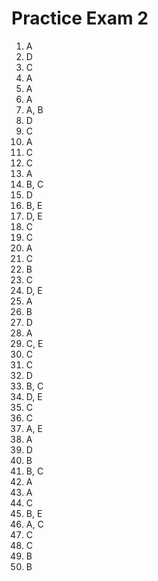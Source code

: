 # Practice Exam 2

1. A
2. D
3. C
4. A
5. A
6. A
7. A, B
8. D
9. C
10. A
11. C
12. C
13. A
14. B, C
15. D
16. B, E
17. D, E
18. C
19. C
20. A
21. C
22. B
23. C
24. D, E
25. A
26. B
27. D
28. A
29. C, E
30. C
31. C
32. D
33. B, C
34. D, E
35. C
36. C
37. A, E
38. A
39. D
40. B
41. B, C
42. A
43. A
44. C
45. B, E
46. A, C
47. C
48. C
49. B
50. B
